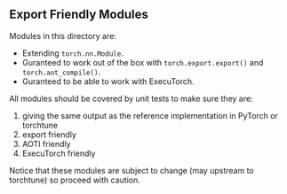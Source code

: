 ## Export Friendly Modules

Modules in this directory are:
* Extending `torch.nn.Module`.
* Guranteed to work out of the box with `torch.export.export()` and `torch.aot_compile()`.
* Guranteed to be able to work with ExecuTorch.

All modules should be covered by unit tests to make sure they are:
1. giving the same output as the reference implementation in PyTorch or torchtune
2. export friendly
3. AOTI friendly
4. ExecuTorch friendly

Notice that these modules are subject to change (may upstream to torchtune) so proceed with caution.
